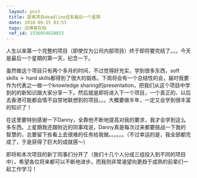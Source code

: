 ```yaml
---
 layout: post
 title: 距离项目deadline还有最后一个星期
 date: 2018-09-15 03:53
 tags: 旧博客存档
 ref_id: 1536954820853
---
```

人生以来第一个完整的项目（即使仅为公司内部项目）终于即将要完结了。。。今天是最后一个星期的第一天，纪念一下。



虽然做这个项目只有两个多月的时间，不过觉得好充实，学到很多东西，soft skills ＋ hard
skills都得到了很大的锻炼。下周将会有一个总结性的会，届时我要作为代表之一做一个knowledge
sharing的presentation，把我们从这个项目中学到的的新知识跟大家分享一下。然后就是即将进入下一个项目，一个真正的、以后去香港可能都会情不自禁地联想到的项目。。。大概要做半年，一定又会学到很丰富的知识了！



在这里要特别感谢一下Danny，全靠他不断地提高对我的要求，我才会学到这么多东西。上星期我还跟附近的同事戏说，Danny真是每次过来都要挑战一下我的智慧的，总要留下些看上去很难的任务给我做。。。。。。（不过幸运的是，我全部都完成了，于是获得了巨大的成就感～）



即将和本次项目的新丁同事们分开了（我们十几个人分成三组投入到不同的项目中），希望各位将来都可以不断地进步。而我则非常渴望向更趋于成熟的前辈们一起工作学习！


